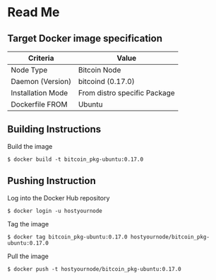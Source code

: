 Read Me
==

Target Docker image specification
-

<table>
    <thead>
        <tr>
            <th>Criteria</th>
            <th>Value</th>
        </tr>
    </thead>
    <tbody>
        <tr>
            <td>Node Type</td>
            <td>Bitcoin Node</td>
        </tr>
        <tr>
            <td>Daemon (Version)</td>
            <td>bitcoind (0.17.0)</td>
        </tr>
        <tr>
            <td>Installation Mode</td>
            <td>From distro specific Package</td>
        </tr>
        <tr>
            <td>Dockerfile FROM</td>
            <td>Ubuntu</td>
        </tr>
    </tbody>
</table>

 Building Instructions
-
Build the image
<pre><code>$ docker build -t bitcoin_pkg-ubuntu:0.17.0</code></pre>

 Pushing Instruction
-
Log into the Docker Hub repository
<pre><code>$ docker login -u hostyournode</code></pre>

Tag the image
<pre><code>$ docker tag bitcoin_pkg-ubuntu:0.17.0 hostyournode/bitcoin_pkg-ubuntu:0.17.0</code></pre>

Pull the image
<pre><code>$ docker push -t hostyournode/bitcoin_pkg-ubuntu:0.17.0</code></pre>
